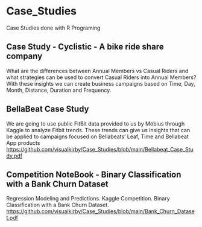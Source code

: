 # Case_Studies
Case Studies done with R Programing

## Case Study - Cyclistic - A bike ride share company
What are the differences between Annual Members vs Casual Riders and what strategies 
can be used to convert Casual Riders into Annual Members? With these insights we can 
create business campaigns based on Time, Day, Month, Distance, Duration and Frequency.

## BellaBeat Case Study
We are going to use public FitBit data provided to us by Möbius through Kaggle
to analyze Fitbit trends. These trends can give us insights that can be applied to
campaigns focused on Bellabeats’ Leaf, Time and Bellabeat App products
https://github.com/visualkirby/Case_Studies/blob/main/Bellabeat_Case_Study.pdf

## Competition NoteBook - Binary Classification with a Bank Churn Dataset
Regression Modeling and Predictions. Kaggle Competition. Binary Classification 
with a Bank Churn Dataset.
https://github.com/visualkirby/Case_Studies/blob/main/Bank_Churn_Dataset.pdf
